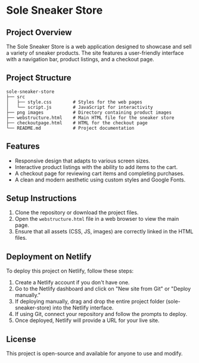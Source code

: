 # Sole Sneaker Store

## Project Overview
The Sole Sneaker Store is a web application designed to showcase and sell a variety of sneaker products. The site features a user-friendly interface with a navigation bar, product listings, and a checkout page.

## Project Structure
```
sole-sneaker-store
├── src
│   ├── style.css        # Styles for the web pages
│   └── script.js        # JavaScript for interactivity
├── png images           # Directory containing product images
├── webstructure.html    # Main HTML file for the sneaker store
├── checkoutpage.html    # HTML for the checkout page
└── README.md            # Project documentation
```

## Features
- Responsive design that adapts to various screen sizes.
- Interactive product listings with the ability to add items to the cart.
- A checkout page for reviewing cart items and completing purchases.
- A clean and modern aesthetic using custom styles and Google Fonts.

## Setup Instructions
1. Clone the repository or download the project files.
2. Open the `webstructure.html` file in a web browser to view the main page.
3. Ensure that all assets (CSS, JS, images) are correctly linked in the HTML files.

## Deployment on Netlify
To deploy this project on Netlify, follow these steps:
1. Create a Netlify account if you don't have one.
2. Go to the Netlify dashboard and click on "New site from Git" or "Deploy manually."
3. If deploying manually, drag and drop the entire project folder (sole-sneaker-store) into the Netlify interface.
4. If using Git, connect your repository and follow the prompts to deploy.
5. Once deployed, Netlify will provide a URL for your live site.

## License
This project is open-source and available for anyone to use and modify.